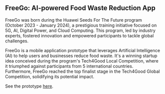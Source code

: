 ## FreeGo: AI-powered Food Waste Reduction App

FreeGo was born during the Huawei Seeds For The Future program (October 2023 - January 2024), a prestigious training initiative focused on 5G, AI, Digital Power, and Cloud Computing. This program, led by industry experts, fostered innovation and empowered participants to tackle global challenges.

FreeGo is a mobile application prototype that leverages Artificial Intelligence (AI) to help users and businesses reduce food waste. It's a winning startup idea conceived during the program's Tech4Good Local Competition, where it triumphed against participants from 5 international countries. Furthermore, FreeGo reached the top finalist stage in the Tech4Good Global Competition, solidifying its potential impact.

See the prototype [here](https://alepot55.github.io/FreeGo.github.io/).
